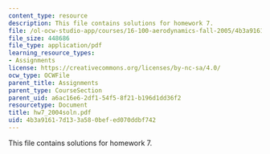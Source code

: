 ```yaml
---
content_type: resource
description: This file contains solutions for homework 7.
file: /ol-ocw-studio-app/courses/16-100-aerodynamics-fall-2005/4b3a91617d133a580befed070ddbf742_hw7_2004soln.pdf
file_size: 448686
file_type: application/pdf
learning_resource_types:
- Assignments
license: https://creativecommons.org/licenses/by-nc-sa/4.0/
ocw_type: OCWFile
parent_title: Assignments
parent_type: CourseSection
parent_uid: a6ac16e6-2df1-54f5-8f21-b196d1dd36f2
resourcetype: Document
title: hw7_2004soln.pdf
uid: 4b3a9161-7d13-3a58-0bef-ed070ddbf742
---
```

This file contains solutions for homework 7.